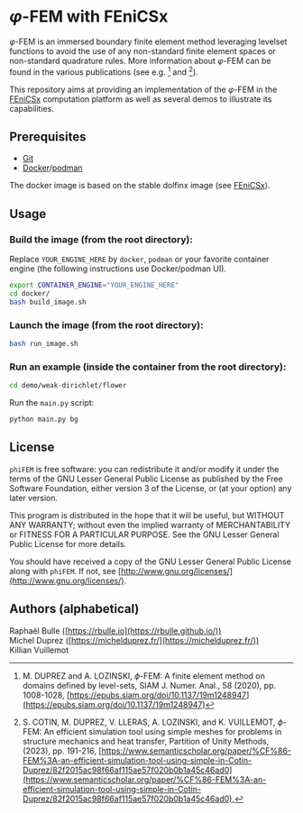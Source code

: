 # $\varphi$-FEM with FEniCSx

$\varphi$-FEM is an immersed boundary finite element method leveraging levelset functions to avoid the use of any non-standard finite element spaces or non-standard quadrature rules.
More information about $\varphi$-FEM can be found in the various publications (see e.g. [^1] and [^2]).

This repository aims at providing an implementation of the $\varphi$-FEM in the [FEniCSx](https://fenicsproject.org/) computation platform as well as several demos to illustrate its capabilities.

[^1]: M. DUPREZ and A. LOZINSKI, $\phi$-FEM: A finite element method on domains defined by level-sets, SIAM J. Numer. Anal., 58 (2020), pp. 1008-1028, [https://epubs.siam.org/doi/10.1137/19m1248947](https://epubs.siam.org/doi/10.1137/19m1248947)
[^2]: S. COTIN, M. DUPREZ, V. LLERAS, A. LOZINSKI, and K. VUILLEMOT, $\phi$-FEM: An efficient simulation tool using simple meshes for problems in structure mechanics and heat transfer, Partition of Unity Methods, (2023), pp. 191-216, [https://www.semanticscholar.org/paper/%CF%86-FEM%3A-an-efficient-simulation-tool-using-simple-in-Cotin-Duprez/82f2015ac98f66af115ae57f020b0b1a45c46ad0](https://www.semanticscholar.org/paper/%CF%86-FEM%3A-an-efficient-simulation-tool-using-simple-in-Cotin-Duprez/82f2015ac98f66af115ae57f020b0b1a45c46ad0),

## Prerequisites

- [Git](https://git-scm.com/)
- [Docker](https://www.docker.com/)/[podman](https://podman.io/)

The docker image is based on the stable dolfinx image (see [FEniCSx](https://fenicsproject.org/)).

## Usage

### Build the image (from the root directory):
Replace `YOUR_ENGINE_HERE` by `docker`, `podman` or your favorite container engine (the following instructions use Docker/podman UI).
```bash
export CONTAINER_ENGINE="YOUR_ENGINE_HERE"
cd docker/
bash build_image.sh
```

### Launch the image (from the root directory):
```bash
bash run_image.sh
```

### Run an example (inside the container from the root directory):
```bash
cd demo/weak-dirichlet/flower
```
Run the `main.py` script:
```bash
python main.py bg
```

## License

`phiFEM` is free software: you can redistribute it and/or modify it under the terms of the GNU Lesser General Public License as published by the Free Software Foundation, either version 3 of the License, or (at your option) any later version.

This program is distributed in the hope that it will be useful, but WITHOUT ANY WARRANTY; without even the implied warranty of MERCHANTABILITY or FITNESS FOR A PARTICULAR PURPOSE. See the GNU Lesser General Public License for more details.

You should have received a copy of the GNU Lesser General Public License along with `phiFEM`. If not, see [http://www.gnu.org/licenses/](http://www.gnu.org/licenses/).

## Authors (alphabetical)

Raphaël Bulle ([https://rbulle.io](https://rbulle.github.io/))  
Michel Duprez ([https://michelduprez.fr/](https://michelduprez.fr/))  
Killian Vuillemot
